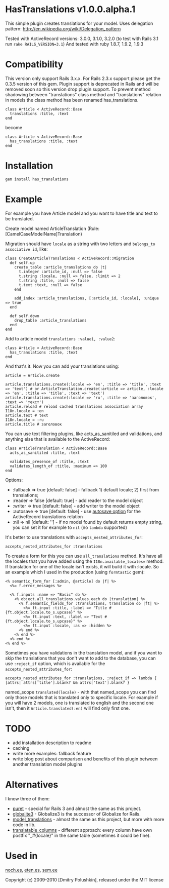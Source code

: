 HasTranslations v1.0.0.alpha.1
==============================

This simple plugin creates translations for your model.
Uses delegation pattern: http://en.wikipedia.org/wiki/Delegation_pattern

Tested with ActiveRecord versions: 3.0.0, 3.1.0, 3.2.0 (to test with Rails 3.1 run `rake RAILS_VERSION=3.1`)
And tested with ruby 1.8.7, 1.9.2, 1.9.3

Compatibility
=============

This version only support Rails 3.x.x. For Rails 2.3.x support please get the 0.3.5 version of this gem.
Plugin support is deprecated in Rails and will be removed soon so this version drop plugin support.
To prevent method shadowing between "translations" class method and "translations" relation in models the class
method has been renamed has_translations.

    class Article < ActiveRecord::Base
      translations :title, :text
    end

become

    class Article < ActiveRecord::Base
      has_translations :title, :text
    end

Installation
============

    gem install has_translations

Example
=======

For example you have Article model and you want to have title and text to be translated.

Create model named ArticleTranslation (Rule: [CamelCaseModelName]Translation)

Migration should have `locale` as a string with two letters and `belongs_to associative id`, like:

    class CreateArticleTranslations < ActiveRecord::Migration
      def self.up
        create_table :article_translations do |t|
          t.integer :article_id, :null => false
          t.string :locale, :null => false, :limit => 2
          t.string :title, :null => false
          t.text :text, :null => false
        end

        add_index :article_translations, [:article_id, :locale], :unique => true
      end

      def self.down
        drop_table :article_translations
      end
    end

Add to article model `translations :value1, :value2`:

    class Article < ActiveRecord::Base
      has_translations :title, :text
    end

And that's it. Now you can add your translations using:

    article = Article.create

    article.translations.create(:locale => 'en', :title => 'title', :text => 'text') # or ArticleTranslation.create(:article => article, :locale => 'en', :title => 'title', :text => 'text')
    article.translations.create(:locale => 'ru', :title => 'заголовок', :text => 'текст')
    article.reload # reload cached translations association array
    I18n.locale = :en
    article.text # text
    I18n.locale = :ru
    article.title # заголовок

You can use text filtering plugins, like acts_as_sanitiled and validations, and anything else that is available to the ActiveRecord:

    class ArticleTranslation < ActiveRecord::Base
      acts_as_sanitiled :title, :text

      validates_presence_of :title, :text
      validates_length_of :title, :maximum => 100
    end

Options:

* :fallback => true [default: false] - fallback 1) default locale; 2) first from translations;
* :reader => false [default: true] - add reader to the model object
* :writer => true [default: false] - add writer to the model object
* :autosave => true [default: false] - use [autosave option](http://api.rubyonrails.org/classes/ActiveRecord/Associations/ClassMethods.html#method-i-has_many) for the ActiveRecord translations relation
* :nil => nil [default: ''] - if no model found by default returns empty string, you can set it for example to `nil` (no `lambda` supported)

It's better to use translations with `accepts_nested_attributes_for`:

    accepts_nested_attributes_for :translations

To create a form for this you can use `all_translations` method. It's have all
the locales that you have added using the `I18n.available_locales=` method.
If translation for one of the locale isn't exists, it will build it with :locale.
So an example which I used in the production (using `formtastic` gem):

    <% semantic_form_for [:admin, @article] do |f| %>
      <%= f.error_messages %>

      <% f.inputs :name => "Basic" do %>
        <% object.all_translations.values.each do |translation| %>
          <% f.semantic_fields_for :translations, translation do |ft| %>
            <%= ft.input :title, :label => "Title #{ft.object.locale.to_s.upcase}" %>
            <%= ft.input :text, :label => "Text #{ft.object.locale.to_s.upcase}" %>
            <%= ft.input :locale, :as => :hidden %>
          <% end %>
        <% end %>
      <% end %>
    <% end %>

Sometimes you have validations in the translation model, and if you want to skip
the translations that you don't want to add to the database, you can use
`:reject_if` option, which is available for the `accepts_nested_attributes_for`:

    accepts_nested_attributes_for :translations, :reject_if => lambda { |attrs| attrs['title'].blank? && attrs['text'].blank? }

named_scope `translated(locale)` - with that named_scope you can find only
those models that is translated only to specific locale. For example if you will
have 2 models, one is translated to english and the second one isn't, then it
`Article.translated(:en)` will find only first one.

TODO
====

* add installation description to readme
* caching
* write more examples: fallback feature
* write blog post about comparison and benefits of this plugin between another translation model plugins


Alternatives
============

I know three of them:

* [puret](http://github.com/jo/puret) - special for Rails 3 and almost the same as this project.
* [globalite3](https://github.com/svenfuchs/globalize3) - Globalize3 is the successor of Globalize for Rails.
* [model_translations](http://github.com/janne/model_translations) - almost the same as this project, but more with more code in lib.
* [translatable_columns](http://github.com/iain/translatable_columns) - different approach: every column have own postfix "_#{locale}" in the same table (sometimes it could be fine).


Used in
=======

[noch.es](http://noch.es/), [eten.es](http://www.eten.es), [sem.ee](http://sem.ee/)


Copyright (c) 2009-2010 [Dmitry Polushkin], released under the MIT license
